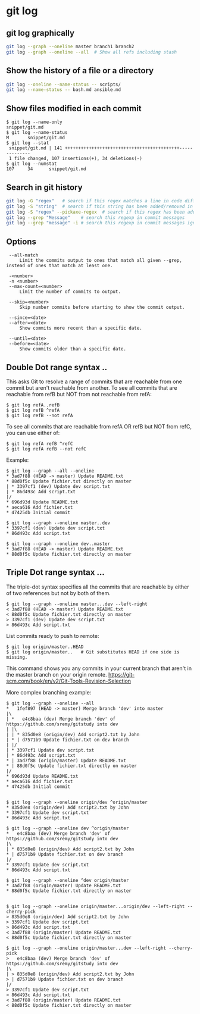 # git log

## git log graphically
```bash
git log --graph --oneline master branch1 branch2
git log --graph --oneline --all  # Show all refs including stash
```

## Show the history of a file or a directory
```bash
git log --oneline --name-status -- scripts/
git log --name-status -- bash.md ansible.md
```

## Show files modified in each commit
```
$ git log --name-only
snippet/git.md
$ git log --name-status
M       snippet/git.md
$ git log --stat
 snippet/git.md | 141 +++++++++++++++++++++++++++++++++++++++++++--------------
 1 file changed, 107 insertions(+), 34 deletions(-)
$ git log --numstat
107     34      snippet/git.md
```

## Search in git history
```bash
git log -G "regex"   # search if this regex matches a line in code diff
git log -S "string"  # search if this string has been added/removed in code diff
git log -S "regex" --pickaxe-regex  # search if this regex has been added/removed in code diff
git log --grep "Message"    # search this regexp in commit messages
git log --grep "message" -i # search this regexp in commit messages ignoring case
```

## Options
```
 --all-match
     Limit the commits output to ones that match all given --grep, instead of ones that match at least one.

 -<number>
 -n <number>
 --max-count=<number>
     Limit the number of commits to output.

 --skip=<number>
     Skip number commits before starting to show the commit output.

 --since=<date>
 --after=<date>
     Show commits more recent than a specific date.

 --until=<date>
 --before=<date>
     Show commits older than a specific date.
```

## Double Dot range syntax ..
This asks Git to resolve a range of commits that are reachable from one commit but aren't reachable from another.
To see all commits that are reachable from refB but NOT from not reachable from refA:
```
$ git log refA..refB
$ git log refB ^refA
$ git log refB --not refA
```

To see all commits that are reachable from refA OR refB but NOT from refC, you can use either of:
```
$ git log refA refB ^refC
$ git log refA refB --not refC
```

Example:
```
$ git log --graph --all --oneline
* 3ad7f88 (HEAD -> master) Update README.txt
* 88d0f5c Update fichier.txt directly on master
| * 3397cf1 (dev) Update dev script.txt
| * 86d493c Add script.txt
|/
* 696d93d Update README.txt
* aeca616 Add fichier.txt
* 47425db Initial commit

$ git log --graph --oneline master..dev
* 3397cf1 (dev) Update dev script.txt
* 86d493c Add script.txt

$ git log --graph --oneline dev..master
* 3ad7f88 (HEAD -> master) Update README.txt
* 88d0f5c Update fichier.txt directly on master
```

## Triple Dot range syntax ...
The triple-dot syntax specifies all the commits that are reachable by either of two references but not by both of them.
```
$ git log --graph --oneline master...dev --left-right
< 3ad7f88 (HEAD -> master) Update README.txt
< 88d0f5c Update fichier.txt directly on master
> 3397cf1 (dev) Update dev script.txt
> 86d493c Add script.txt
```

List commits ready to push to remote:
```
$ git log origin/master..HEAD
$ git log origin/master..   # Git substitutes HEAD if one side is missing.
```
This command shows you any commits in your current branch that aren't in the master branch on your origin remote.
<https://git-scm.com/book/en/v2/Git-Tools-Revision-Selection>


More complex branching example:
```
$ git log --graph --oneline --all
*   1fef897 (HEAD -> master) Merge branch 'dev' into master
|\
| *   e4c8baa (dev) Merge branch 'dev' of https://github.com/sremy/gitstudy into dev
| |\
| | * 835d0e8 (origin/dev) Add script2.txt by John
| * | d7571b9 Update fichier.txt on dev branch
| |/
| * 3397cf1 Update dev script.txt
| * 86d493c Add script.txt
* | 3ad7f88 (origin/master) Update README.txt
* | 88d0f5c Update fichier.txt directly on master
|/
* 696d93d Update README.txt
* aeca616 Add fichier.txt
* 47425db Initial commit


$ git log --graph --oneline origin/dev ^origin/master
* 835d0e8 (origin/dev) Add script2.txt by John
* 3397cf1 Update dev script.txt
* 86d493c Add script.txt

$ git log --graph --oneline dev ^origin/master
*   e4c8baa (dev) Merge branch 'dev' of https://github.com/sremy/gitstudy into dev
|\
| * 835d0e8 (origin/dev) Add script2.txt by John
* | d7571b9 Update fichier.txt on dev branch
|/
* 3397cf1 Update dev script.txt
* 86d493c Add script.txt

$ git log --graph --oneline ^dev origin/master
* 3ad7f88 (origin/master) Update README.txt
* 88d0f5c Update fichier.txt directly on master


$ git log --graph --oneline origin/master...origin/dev --left-right --cherry-pick
> 835d0e8 (origin/dev) Add script2.txt by John
> 3397cf1 Update dev script.txt
> 86d493c Add script.txt
< 3ad7f88 (origin/master) Update README.txt
< 88d0f5c Update fichier.txt directly on master

$ git log --graph --oneline origin/master...dev --left-right --cherry-pick
>   e4c8baa (dev) Merge branch 'dev' of https://github.com/sremy/gitstudy into dev
|\
| > 835d0e8 (origin/dev) Add script2.txt by John
> | d7571b9 Update fichier.txt on dev branch
|/
> 3397cf1 Update dev script.txt
> 86d493c Add script.txt
< 3ad7f88 (origin/master) Update README.txt
< 88d0f5c Update fichier.txt directly on master
```
